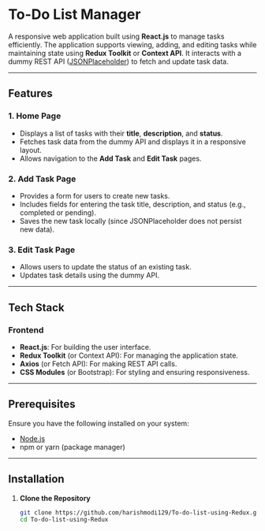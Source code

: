 # To-Do List Manager

A responsive web application built using **React.js** to manage tasks efficiently. The application supports viewing, adding, and editing tasks while maintaining state using **Redux Toolkit** or **Context API**. It interacts with a dummy REST API ([JSONPlaceholder](https://jsonplaceholder.typicode.com)) to fetch and update task data.

---

## Features

### 1. Home Page

- Displays a list of tasks with their **title**, **description**, and **status**.
- Fetches task data from the dummy API and displays it in a responsive layout.
- Allows navigation to the **Add Task** and **Edit Task** pages.

### 2. Add Task Page

- Provides a form for users to create new tasks.
- Includes fields for entering the task title, description, and status (e.g., completed or pending).
- Saves the new task locally (since JSONPlaceholder does not persist new data).

### 3. Edit Task Page

- Allows users to update the status of an existing task.
- Updates task details using the dummy API.

---

## Tech Stack

### Frontend

- **React.js**: For building the user interface.
- **Redux Toolkit** (or Context API): For managing the application state.
- **Axios** (or Fetch API): For making REST API calls.
- **CSS Modules** (or Bootstrap): For styling and ensuring responsiveness.

---

## Prerequisites

Ensure you have the following installed on your system:

- [Node.js](https://nodejs.org/)
- npm or yarn (package manager)

---

## Installation

1. **Clone the Repository**
   ```bash
   git clone https://github.com/harishmodi129/To-do-list-using-Redux.git
   cd To-do-list-using-Redux
   ```
